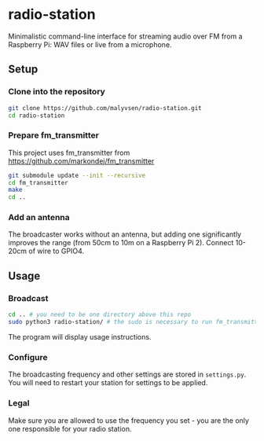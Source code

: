 # radio-station
Minimalistic command-line interface for streaming audio over FM from a Raspberry Pi: WAV files or live from a microphone.

## Setup
### Clone into the repository  
```sh
git clone https://github.com/malyvsen/radio-station.git
cd radio-station
```
### Prepare fm_transmitter
This project uses fm_transmitter from https://github.com/markondej/fm_transmitter
```sh
git submodule update --init --recursive
cd fm_transmitter
make
cd ..
```
### Add an antenna
The broadcaster works without an antenna, but adding one significantly improves the range (from 50cm to 10m on a Raspberry Pi 2). Connect 10-20cm of wire to GPIO4.

## Usage
### Broadcast
```sh
cd .. # you need to be one directory above this repo
sudo python3 radio-station/ # the sudo is necessary to run fm_transmitter
```
The program will display usage instructions.
### Configure
The broadcasting frequency and other settings are stored in `settings.py`. You will need to restart your station for settings to be applied.
### Legal
Make sure you are allowed to use the frequency you set - you are the only one responsible for your radio station.
